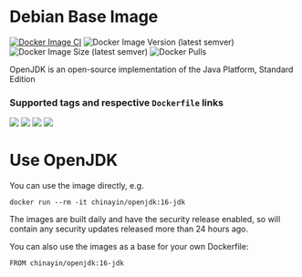 # Debian Base Image

[![Docker Image CI](https://github.com/chinayin-docker/openjdk/actions/workflows/ci.yml/badge.svg?event=schedule)](https://github.com/chinayin-docker/openjdk/actions/workflows/ci.yml)
![Docker Image Version (latest semver)](https://img.shields.io/docker/v/chinayin/openjdk?sort=semver)
![Docker Image Size (latest semver)](https://img.shields.io/docker/image-size/chinayin/openjdk?sort=semver)
![Docker Pulls](https://img.shields.io/docker/pulls/chinayin/openjdk)

OpenJDK is an open-source implementation of the Java Platform, Standard Edition

### Supported tags and respective `Dockerfile` links

![](https://img.shields.io/docker/v/chinayin/openjdk/8-jdk)
![](https://img.shields.io/docker/v/chinayin/openjdk/11-jdk)
![](https://img.shields.io/docker/v/chinayin/openjdk/15-jdk)
![](https://img.shields.io/docker/v/chinayin/openjdk/16-jdk)

# Use OpenJDK

You can use the image directly, e.g.

```
docker run --rm -it chinayin/openjdk:16-jdk
```

The images are built daily and have the security release enabled, so will contain any security updates released more
than 24 hours ago.

You can also use the images as a base for your own Dockerfile:

```
FROM chinayin/openjdk:16-jdk
```
